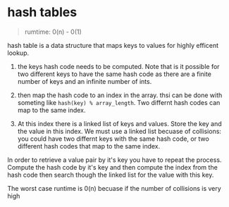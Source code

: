 # hash tables

> rumtime: 0(n) - 0(1)

hash table is a data structure that maps keys to values for highly efficent lookup.

1) the keys hash code needs to be computed. Note that is it possible for two different keys to have the same hash code as there are a finite number of keys and an infinite number of ints.

2) then map the hash code to an index in the array. thsi can be done with someting like `hash(key) % array_length`. Two differnt hash codes can map to the same index.

3) At this index there is a linked list of keys and values. Store the key and the value in this index. We must use a linked list becuase of collisions: you could have two differnt keys with the same hash code, or two different hash codes that map to the same index.

In order to retrieve a value pair by it's key you have to repeat the process. Compute the hash code by it's key and then compute the index from the hash code then search though the linked list for the value with this key.

The worst case runtime is 0(n) becuase if the number of collisions is very high 

